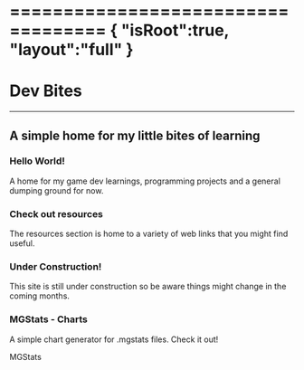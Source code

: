 ===================================
{
    "isRoot":true,
    "layout":"full"
}
===================================

<div class="glassHero">

<div style="display: block">

# Dev Bites

-------

## A simple home for my little bites of learning

</div>
</div>

<div class="grid">
<div>

### Hello World!

A home for my game dev learnings, programming projects and a general dumping ground for now.

</div>
<div> 

### Check out resources

The resources section is home to a variety of web links that you might find useful.


</div>
<div> 

### Under Construction!

This site is still under construction so be aware things might change in the coming months.

</div>
</div>


<div class="grid">
<div>

### MGStats - Charts

A simple chart generator for .mgstats files. Check it out!

<router-link class="shinyButton" to="/apps/mgstats">MGStats</router-link>

</div>
<div> 


</div>
<div> 

</div>
</div>
